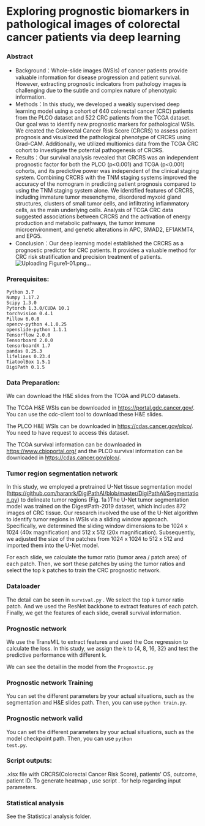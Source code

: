 # Exploring prognostic biomarkers in pathological images of colorectal cancer patients via deep learning
### Abstract
- Background：Whole-slide images (WSIs) of cancer patients provide valuable information for disease progression and patient survival. However, extracting prognostic indicators from pathology images is challenging due to the subtle and complex nature of phenotypic information.
- Methods：In this study, we developed a weakly supervised deep learning model using a cohort of 640 colorectal cancer (CRC) patients from the PLCO dataset and 522 CRC patients from the TCGA dataset. Our goal was to identify new prognostic markers for pathological WSIs. We created the Colorectal Cancer Risk Score (CRCRS) to assess patient prognosis and visualized the pathological phenotype of CRCRS using Grad-CAM. Additionally, we utilized multiomics data from the TCGA CRC cohort to investigate the potential pathogenesis of CRCRS.
- Results：Our survival analysis revealed that CRCRS was an independent prognostic factor for both the PLCO (p<0.001) and TCGA (p<0.001) cohorts, and its predictive power was independent of the clinical staging system. Combining CRCRS with the TNM staging systems improved the accuracy of the nomogram in predicting patient prognosis compared to using the TNM staging system alone. We identified features of CRCRS, including immature tumor mesenchyme, disordered myxoid gland structures, clusters of small tumor cells, and infiltrating inflammatory cells, as the main underlying cells. Analysis of TCGA CRC data suggested associations between CRCRS and the activation of energy production and metabolic pathways, the tumor immune microenvironment, and genetic alterations in APC, SMAD2, EF1AKMT4, and EPG5.
- Conclusion：Our deep learning model established the CRCRS as a prognostic predictor for CRC patients. It provides a valuable method for CRC risk stratification and precision treatment of patients.
![Uploading Figure1-01.png…]()

### Prerequisites:
```
Python 3.7
Numpy 1.17.2
Scipy 1.3.0 
Pytorch 1.3.0/CUDA 10.1
torchvision 0.4.1
Pillow 6.0.0
opencv-python 4.1.0.25
openslide-python 1.1.1
Tensorflow 2.0.0
Tensorboard 2.0.0
tensorboardX 1.7
pandas 0.25.3
lifelines 0.23.4
TiatoolBox 1.5.1
DigiPath 0.1.5

```
### Data Preparation:

We can download the H&E slides from the TCGA and PLCO datasets. 

The TCGA H&E WSIs can be downloaded in https://portal.gdc.cancer.gov/. You can use the cdc-client tool to download these H&E slides. 

The PLCO H&E WSIs can be downloaded in https://cdas.cancer.gov/plco/. You need to have request to access  this dataset. 

The TCGA survival information can be downloaded in https://www.cbioportal.org/ and the PLCO survival information can be downloaded in https://cdas.cancer.gov/plco/. 



### Tumor region segmentation network

In this study, we employed a pretrained U-Net tissue segmentation model (https://github.com/haranrk/DigiPathAI/blob/master/DigiPathAI/Segmentation.py) to delineate tumor regions (Fig. 1a )The U-Net tumor segmentation model was trained on the DigestPath-2019 dataset, which includes 872 images of CRC tissue. Our research involved the use of the U-Net algorithm to identify tumor regions in WSIs via a sliding window approach. Specifically, we determined the sliding window dimensions to be 1024 x 1024 (40x magnification) and 512 x 512 (20x magnification). Subsequently, we adjusted the size of the patches from 1024 x 1024 to 512 x 512 and imported them into the U-Net model.

For each slide, we calculate the tumor ratio (tumor area / patch area) of each patch. Then, we sort these patches by using the tumor ratios and select the top k patches to train the CRC prognostic network. 

### Dataloader 

The detail can be seen in <code>survival.py</code> . We select the top k tumor ratio patch. And we used the ResNet backbone to extract features of each patch.  Finally, we get the features of each slide, overall survival information. 

### Prognostic network

We use the TransMIL to extract features and used the Cox regression to calculate the loss. In this study, we assign the k to {4, 8, 16, 32} and test the predictive performance with different k. 

We can see the detail in the model from the <code>Prognostic.py</code>



### Prognostic network Training 

You can set the different parameters by your actual situations, such as the segmentation and H&E slides path. Then, you can use <code>python train.py</code>. 

### Prognostic network valid

You can set the different parameters by your actual situations, such as the model checkpoint path. Then, you can use <code>python test.py</code>. 

### Script outputs:
.xlsx file with CRCRS(Colorectal Cancer Risk Score), patients' OS, outcome, patient ID.
To generate heatmap , use script . for help regarding input parameters.



### Statistical analysis

See the Statistical analysis folder. 

